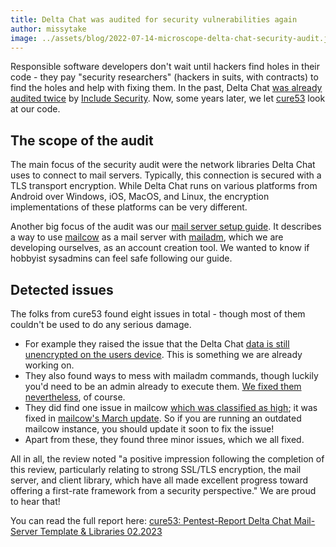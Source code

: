 ```yaml
---
title: Delta Chat was audited for security vulnerabilities again
author: missytake
image: ../assets/blog/2022-07-14-microscope-delta-chat-security-audit.jpg
---
```


Responsible software developers don't wait
until hackers find holes in their code -
they pay "security researchers"
(hackers in suits, with contracts)
to find the holes and help with fixing them.
In the past,
Delta Chat [was already audited twice](help#was-delta-chat-independently-audited-for-security-vulnerabilities) by [Include Security](https://includesecurity.com).
Now,
some years later,
we let [cure53](https://cure53.de) look at our code.

## The scope of the audit

The main focus of the security audit
were the network libraries Delta Chat uses
to connect to mail servers.
Typically, this connection is secured with a TLS transport encryption.
While Delta Chat runs on various platforms
from Android over Windows, iOS, MacOS, and Linux,
the encryption implementations of these platforms can be very different.

Another big focus of the audit
was our [mail server setup guide](serverguide).
It describes a way to use [mailcow](https://mailcow.email) as a mail server
with [mailadm](https://mailadm.readthedocs.io),
which we are developing ourselves,
as an account creation tool.
We wanted to know if hobbyist sysadmins can feel safe
following our guide.

## Detected issues

The folks from cure53 found eight issues in total -
though most of them couldn't be used to do any serious damage.

- For example they raised the issue that the Delta Chat [data is still unencrypted
  on the users device](help#what-does-the-experimental-database-encryption-actually-protect).
  This is something we are already working on.
- They also found ways to mess with mailadm commands,
  though luckily you'd need to be an admin already to execute them.
  [We fixed them nevertheless](https://github.com/deltachat/mailadm/pull/110),
  of course.
- They did find one issue in mailcow [which was classified as high](https://github.com/mailcow/mailcow-dockerized/security/advisories/GHSA-3j2f-wf52-cjg7);
  it was fixed in [mailcow's March update](https://github.com/mailcow/mailcow-dockerized/releases/tag/2023-03).
  So if you are running an outdated mailcow instance,
  you should update it soon
  to fix the issue!
- Apart from these,
  they found three minor issues,
  which we all fixed.

All in all,
the review noted
"a positive impression following the completion of this review, particularly relating to strong SSL/TLS encryption, the mail server, and client library, which have all made excellent progress toward offering a first-rate framework from a security perspective."
We are proud to hear that!
 
You can read the full report here:
[cure53: Pentest-Report Delta Chat Mail-Server Template & Libraries 02.2023](../assets/blog/MER-01-report.pdf)
